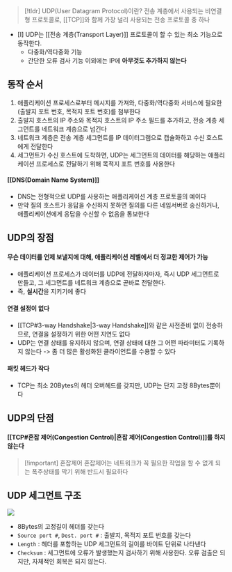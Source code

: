 > [!tldr] UDP(User Datagram Protocol)이란?
> 전송 계층에서 사용되는 비연결형 프로토콜로, [[TCP]]와 함께 가장 널리 사용되는 전송 프로토콜 중 하나

- [I] UDP는 [[전송 계층(Transport Layer)]] 프로토콜이 할 수 있는 최소 기능으로 동작한다.
	- 다중화/역다중화 기능
	- 간단한 오류 검사 기능
이외에는 IP에 **아무것도 추가하지 않는다**
## 동작 순서
1. 애플리케이션 프로세스로부터 메시지를 가져와, 다중화/역다중화 서비스에 필요한 (출발지 포트 번호, 목적지 포트 번호)를 첨부한다
2. 출발지 호스트의 IP 주소와 목적지 호스트의 IP 주소 필드를 추가하고, 전송 계층 세그먼트를 네트워크 계층으로 넘긴다
3. 네트워크 계층은 전송 계층 세그먼트를 IP 데이터그램으로 캡슐화하고 수신 호스트에게 전달한다
4. 세그먼트가 수신 호스트에 도착하면, UDP는 세그먼트의 데이터를 해당하는 애플리케이션 프로세스로 전달하기 위해 목적지 포트 번호를 사용한다
#### [[DNS(Domain Name System)]]
- DNS는 전형적으로 UDP를 사용하는 애플리케이션 계층 프로토콜의 예이다
- 만약 질의 호스트가 응답을 수신하지 못하면 질의를 다른 네임서버로 송신하거나, 애플리케이션에게 응답을 수신할 수 없음을 통보한다
## UDP의 장점
#### 무슨 데이터를 언제 보낼지에 대해, 애플리케이션 레벨에서 더 정교한 제어가 가능
- 애플리케이션 프로세스가 데이터를 UDP에 전달하자마자, 즉시 UDP 세그먼트로 만들고, 그 세그먼트를 네트워크 계층으로 곧바로 전달한다.
- 즉, **실시간**을 지키기에 좋다
#### 연결 설정이 없다
- [[TCP#3-way Handshake|3-way Handshake]]와 같은 사전준비 없이 전송하므로, 연결을 설정하기 위한 어떤 지연도 없다
- UDP는 연결 상태를 유지하지 않으며, 연결 상태에 대한 그 어떤 파라미터도 기록하지 않는다 -> 좀 더 많은 활성화된 클라이언트를 수용할 수 있다
#### 패킷 헤드가 작다
- TCP는 최소 20Bytes의 헤더 오버헤드를 갖지만, UDP는 단지 고정 8Bytes뿐이다
## UDP의 단점
#### [[TCP#혼잡 제어(Congestion Control)|혼잡 제어(Congestion Control)]]를 하지 않는다

> [!important] 혼잡제어
> 혼잡제어는 네트워크가 꼭 필요한 작업을 할 수 없게 되는 폭주상태를 막기 위해 반드시 필요하다
## UDP 세그먼트 구조

![](https://i.imgur.com/fy5HtTA.png)
- 8Bytes의 고정길이 헤더를 갖는다
- `Source port #`, `Dest. port #` : 출발지, 목적지 포트 번호를 갖는다
- `Length` : 헤더를 포함하는 UDP 세그먼트의 길이를 바이트 단위로 나타낸다
- `Checksum` : 세그먼트에 오류가 발생했는지 검사하기 위해 사용한다. 오류 검출은 되지만,  자체적인 회복은 되지 않는다.